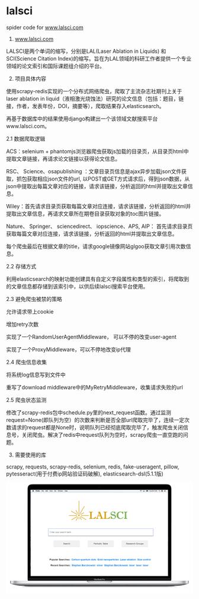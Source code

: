 # lalsci
spider code for www.lalsci.com

1. www.lalsci.com

LALSCI是两个单词的缩写，分别是LAL(Laser Ablation in Liquids) 和SCI(Science Citation Index)的缩写。旨在为LAL领域的科研工作者提供一个专业领域的论文索引和国际课题组介绍的平台。



2. 项目具体内容

使用scrapy-redis实现的一个分布式网络爬虫，爬取了主流杂志社期刊上关于laser ablation in liquid（液相激光烧蚀法）研究的论文信息（包括：题目，链接，作者，发表年份，DOI，摘要等），爬取结果存入elasticsearch。

再基于数据库中的结果使用django构建出一个该领域文献搜索平台www.lalsci.com。


2.1 数据爬取逻辑

ACS：selenium + phantomjs浏览器爬虫获取js加载的目录页，从目录页html中提取文章链接，再请求论文链接以获得论文信息。

RSC、 Science、osapublishing ：文章目录页信息是ajax异步加载json文件获取，抓包获取相应json文件的url, 以POST或GET方式请求后，得到json数据，从json中提取出每篇文章对应的链接，请求该链接，分析返回的html并提取出文章信息。

Wiley：首先请求目录页获取每篇文章对应连接，请求该链接，分析返回的html并提取出文章信息，再请求文章所在期卷目录获取对象的toc图片链接。

Nature、 Springer、 sciencedirect、 iopscience、APS, AIP： 首先请求目录页获取每篇文章对应连接，请求该链接，分析返回的html并提取出文章信息。

每个爬虫最后在根据文章的title，请求google镜像网站glgoo获取文章引用次数信息。


2.2 存储方式

利用elasticsearch的映射功能创建具有自定义字段属性和类型的索引，将爬取到的文章信息都存储到该索引中，以供后续lalsci搜索平台使用。


2.3 避免爬虫被禁的策略

允许请求带上cookie

增加retry次数

实现了一个RandomUserAgentMiddleware， 可以不停的改变user-agent

实现了一个ProxyMiddleware，可以不停地改变ip代理


2.4 爬虫信息收集

将系统log信息写到文件中

重写了download middleware中的MyRetryMiddleware，收集请求失败的url


2.5 爬虫状态监测

修改了scrapy-redis包中schedule.py里的next_request函数。通过监测request=None(即队列为空）的次数来判断是否全部url爬取完毕了，连续一定次数请求的request都是None时，说明队列已经彻底爬取完毕了，触发爬虫关闭信息号，关闭爬虫。解决了redis中request队列为空时，scrapy爬虫一直空跑的问题。



3. 需要使用的库

scrapy, requests, scrapy-redis, selenium, redis, fake-useragent, pillow, pytesseract(用于付费ip网站验证码破解), elasticsearch-dsl(5.1.1版)


![lalsci](https://github.com/QiliWu/lalsci/blob/master/lalsci.png)
